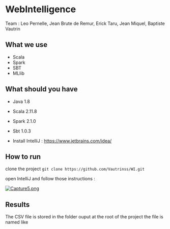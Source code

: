 # WebIntelligence

Team : Leo Pernelle, Jean Brute de Remur, Erick Taru, Jean Miquel, Baptiste Vautrin


## What we use 
- Scala
- Spark
- SBT
- MLlib


## What should you have

- Java 1.8
- Scala 2.11.8
- Spark 2.1.0
- Sbt 1.0.3

- Install IntelliJ : https://www.jetbrains.com/idea/


## How to run

clone the project
`git clone https://github.com/Vautrinss/WI.git`

open IntelliJ and follow those instructions :

[![Capture5.png](https://s1.postimg.org/39keemxjkv/Capture5.png)](https://postimg.org/image/1ao7oas197/)


## Results 

The CSV file is stored in the folder ouput at the root of the project
the file is named like 

